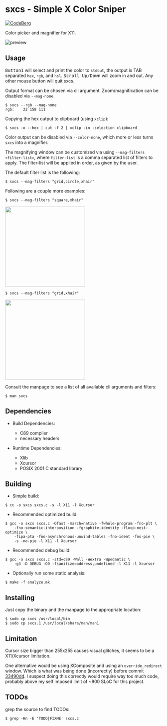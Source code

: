 # sxcs - Simple X Color Sniper

[![CodeBerg](https://img.shields.io/badge/Hosted_at-Codeberg-%232185D0?style=flat-square&logo=CodeBerg)](https://codeberg.org/NRK/sxcs)

Color picker and magnifier for X11.

![preview](https://images2.imgbox.com/4c/d0/LC6pYmrB_o.gif)

## Usage

<kbd>Button1</kbd> will select and print the color to `stdout`, the output is
TAB separated `hex`, `rgb`, and `hsl`.
<kbd>Scroll Up/Down</kbd> will zoom in and out.
Any other mouse button will quit sxcs.

Output format can be chosen via cli argument.
Zoom/magnification can be disabled via `--mag-none`.

```console
$ sxcs --rgb --mag-none
rgb:	22 158 111
```

Copying the hex output to clipboard (using `xclip`):

```console
$ sxcs -o --hex | cut -f 2 | xclip -in -selection clipboard
```

Color output can be disabled via `--color-none`, which more or less turns
`sxcs` into a magnifier.

The magnifying window can be customized via using `--mag-filters <filter-list>`,
where `filter-list` is a comma separated list of filters to apply. The
filter-list will be applied in order, as given by the user.

The default filter list is the following:

```console
$ sxcs --mag-filters "grid,circle,xhair"
```

Following are a couple more examples:

```console
$ sxcs --mag-filters "square,xhair"
```

<img width="256" height="256" src="https://images2.imgbox.com/a4/ff/yUOGtRnn_o.png"/>

```console
$ sxcs --mag-filters "grid,xhair"
```

<img width="256" height="256" src="https://images2.imgbox.com/73/f6/ScP4MQT2_o.png"/>

Consult the manpage to see a list of all available cli arguments and filters:

```console
$ man sxcs
```

## Dependencies

- Build Dependencies:
  * C89 compiler
  * necessary headers

- Runtime Dependencies:
  * Xlib
  * Xcursor
  * POSIX 2001 C standard library

## Building

* Simple build:

```console
$ cc -o sxcs sxcs.c -s -l X11 -l Xcursor
```

* Recommended optimized build:

```console
$ gcc -o sxcs sxcs.c -Ofast -march=native -fwhole-program -fno-plt \
    -fno-semantic-interposition -fgraphite-identity -floop-nest-optimize \
    -fipa-pta -fno-asynchronous-unwind-tables -fno-ident -fno-pie \
    -s -no-pie -l X11 -l Xcursor
```

* Recommended debug build:

```console
$ gcc -o sxcs sxcs.c -std=c89 -Wall -Wextra -Wpedantic \
    -g3 -D DEBUG -O0 -fsanitize=address,undefined -l X11 -l Xcursor
```

* Optionally run some static analysis:

```console
$ make -f analyze.mk
```

## Installing

Just copy the binary and the manpage to the appropriate location:

```console
$ sudo cp sxcs /usr/local/bin
$ sudo cp sxcs.1 /usr/local/share/man/man1
```

## Limitation

Cursor size bigger than 255x255 causes visual glitches, it seems to be a
X11/Xcursor limitation.

One alternative would be using XComposite and using an `override_redirect`
window. Which is what was being done (incorrectly) before commit
[33490dd](https://codeberg.org/NRK/sxcs/commit/33490ddf9164655bf6decafa6f85082e413fa333).
I suspect doing this correctly would require way too much code, probably above
my self imposed limit of ~800 SLoC for this project.

## TODOs

grep the source to find TODOs:

```console
$ grep -Hn -E 'TODO|FIXME' sxcs.c
```

